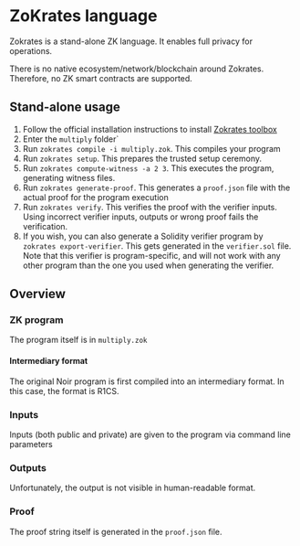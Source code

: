 # ZoKrates language

Zokrates is a stand-alone ZK language. It enables full privacy for operations.

There is no native ecosystem/network/blockchain around Zokrates. Therefore, no ZK smart contracts are supported.

## Stand-alone usage

1. Follow the official installation instructions to install [Zokrates toolbox](https://zokrates.github.io/gettingstarted.html)
1. Enter the `multiply` folder`
1. Run `zokrates compile -i multiply.zok`. This compiles your program
1. Run `zokrates setup`. This prepares the trusted setup ceremony.
1. Run `zokrates compute-witness -a 2 3`. This executes the program, generating witness files.
1. Run `zokrates generate-proof`. This generates a `proof.json` file with the actual proof for the program execution
1. Run `zokrates verify`. This verifies the proof with the verifier inputs. Using incorrect verifier inputs, outputs or wrong proof fails the verification.
1. If you wish, you can also generate a Solidity verifier program by `zokrates export-verifier`. This gets generated in the `verifier.sol` file. Note that this verifier is program-specific, and will not work with any other program than the one you used when generating the verifier.

## Overview

### ZK program

The program itself is in `multiply.zok`

#### Intermediary format

The original Noir program is first compiled into an intermediary format. In this case, the format is R1CS.

### Inputs

Inputs (both public and private) are given to the program via command line parameters

### Outputs

Unfortunately, the output is not visible in human-readable format.

### Proof

The proof string itself is generated in the `proof.json` file.
